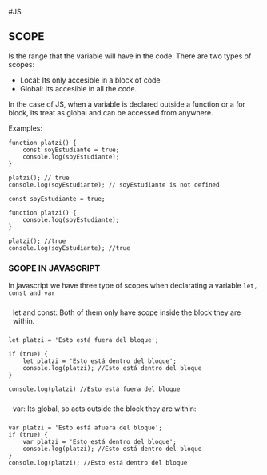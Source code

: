 #JS 

## SCOPE

Is the range that the variable will have in the code. There are two types of scopes: 

* Local: Its only accesible in a block of code
* Global: Its accesible in all the code. 

In the case of JS, when a variable is declared outside a function or a for block, its treat as global and can be accessed from anywhere. 

Examples: 
```JS
function platzi() {
	const soyEstudiante = true;
	console.log(soyEstudiante);
}

platzi(); // true
console.log(soyEstudiante); // soyEstudiante is not defined
```



```JS
const soyEstudiante = true;

function platzi() {
	console.log(soyEstudiante);
}

platzi(); //true
console.log(soyEstudiante); //true
```

### SCOPE IN JAVASCRIPT

In javascript we have three type of scopes when declarating a variable `let, const and var`

<div style="padding: 0.5rem; border:1px solid white; border-radius:0.3rem;">
let and const: 
	Both of them only have scope inside the block they are within. 
</div>

```JS
let platzi = 'Esto está fuera del bloque';

if (true) {
	let platzi = 'Esto está dentro del bloque';
	console.log(platzi); //Esto está dentro del bloque
}

console.log(platzi) //Esto está fuera del bloque
```

<div style="padding: 0.5rem; border:1px solid white; border-radius:0.3rem;">
var: 
	Its global, so acts outside the block they are within: 
</div>

```JS
var platzi = 'Esto está afuera del bloque'; 
if (true) { 
	var platzi = 'Esto está dentro del bloque'; 
	console.log(platzi); //Esto está dentro del bloque 
} 
console.log(platzi); //Esto está dentro del bloque
```
